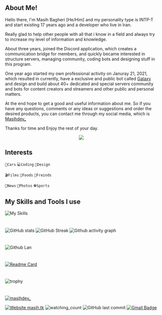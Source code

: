 ## About Me!
Hello there, I'm Masih Bagheri [He/Him] and my personality type is INTP-T and start existing 17 years ago and a developer who live in Iran.

Really glad to help other people with all that i know in a field and always try to increase my level of information and knowledge.

About three years, joined the Discord application, which creates a communication bridge for members, and quickly became interested in structure servers, managing community, coding bots and designing stuff in this program.

One year ago started my own professional activity on Januray 21, 2021, which resulted in currently, have a exclusive and public bot called [Galaxy](https://discord.gg/AU7654nKDC) and design and build about 40+ dedicated and special servers community and bots for content creators and streamers and other public and personal matters.

At the end hope to get a good and useful information about me. So if you have any questions, comments or any ideas or suggestions and order the desired products, you can contact me through my social media, which is [Masihdev_ ](https://zil.ink/masihdev)

Thanks for time and Enjoy the rest of your day.

<p align="center"> <img src="https://readme-typing-svg.demolab.com/?lines=Front-End%20Programmer%20;Discord%20Bot%20Developer;Experienced%20UI%2FUX%20Designer;2%2B%20years%20of%20coding%20experience;Always%20learning%20new%20things&font=Fira%20Code&center=true&width=550&height=55&color=329ced&vCenter=true&pause=1000&size=30" /></a> </p>


## Interests
`🚗Cars` `💻Coding` `🎨Design`

`🎬Films` `🍔Foods` `👥Freinds`

`📢News` `📸Photos` `⚽Sports`

## My Skills and Tools I use
![My Skills](https://skillicons.dev/icons?i=js,ts,html,css,nodejs,jquery,bootstrap,php,vscode,mongodb,postgres,cloudflare,discord,github,git)
#


![GitHub stats](https://github-readme-stats.vercel.app/api?username=Masihdev1&count_private=true&show_icons=true&title_color=57cdf1&text_color=ffffff&icon_color=57cdf1&border_color=0d1117&bg_color=0d1117)
![GitHub Streak](https://streak-stats.demolab.com/?user=Masihdev1&background=0d1117&border=0d1117&stroke=57cdf1&ring=57cdf1&fire=57cdf1&currStreakNum=57cdf1&sideNums=57cdf1&currStreakLabel=57cdf1&sideLabels=57cdf1&dates=ffffff)
![Github activity graph](https://github-readme-activity-graph.cyclic.app/graph?username=Masihdev1&theme=react-dark&hide_border=true&area=true)

#
![Github Lan](https://github-readme-stats.vercel.app/api/top-langs?username=masihdev1&count_private=true&show_icons=true&title_color=57cdf1&text_color=ffffff&icon_color=57cdf1&border_color=0d1117&bg_color=0d1117)
#
[![Readme Card](https://github-readme-stats.vercel.app/api/pin/?username=masihdev1&repo=Boost-Unboost-Announcer&theme=dark)](https://github.com/masihdev1/Boost-Unboost-Announcer)
#
![trophy](https://github-profile-trophy.vercel.app/?username=masihdev1&theme=tokyonight)
#

<p align="left"> <a href="https://twitter.com/masihdev_" target="blank"><img src="https://img.shields.io/twitter/follow/masihdev_?logo=twitter&style=for-the-badge" alt="masihdev_" /></a> </p>

[![Website masih.tk](https://img.shields.io/website-up-down-green-red/http/shields.io.svg)](https://masih.tk)
<img src="https://komarev.com/ghpvc/?username=Masihdev1&color=brightgreen" alt="watching_count" />
![GitHub last commit](https://img.shields.io/github/last-commit/masihdev1/masihdev1)
[![Gmail Badge](https://img.shields.io/badge/Gmail-c14438?style=flat-square&logo=Gmail&logoColor=white&link=mailto:masihux@@gmail.com)](mailto:masihux@gmail.com)
